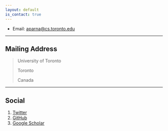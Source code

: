 ```yaml
---
layout: default
is_contact: true
---
```


* Email: [aparna@cs.toronto.edu](mailto:aparna@cs.toronto.edu)

---

## Mailing Address

> University of Toronto
>
> Toronto
>
> Canada

---

## Social

1. [Twitter](https://twitter.com/AparnaBee)
2. [GitHub](https://github.com/Aparna-B)
3. [Google Scholar](https://scholar.google.co.in/citations?user=8Mlyv3oAAAAJ&hl=en&authuser=1)
